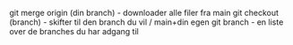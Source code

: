 git merge origin (din branch) - downloader alle filer fra main
git checkout (branch) - skifter til den branch du vil / main+din egen
git branch - en liste over de branches du har adgang til
